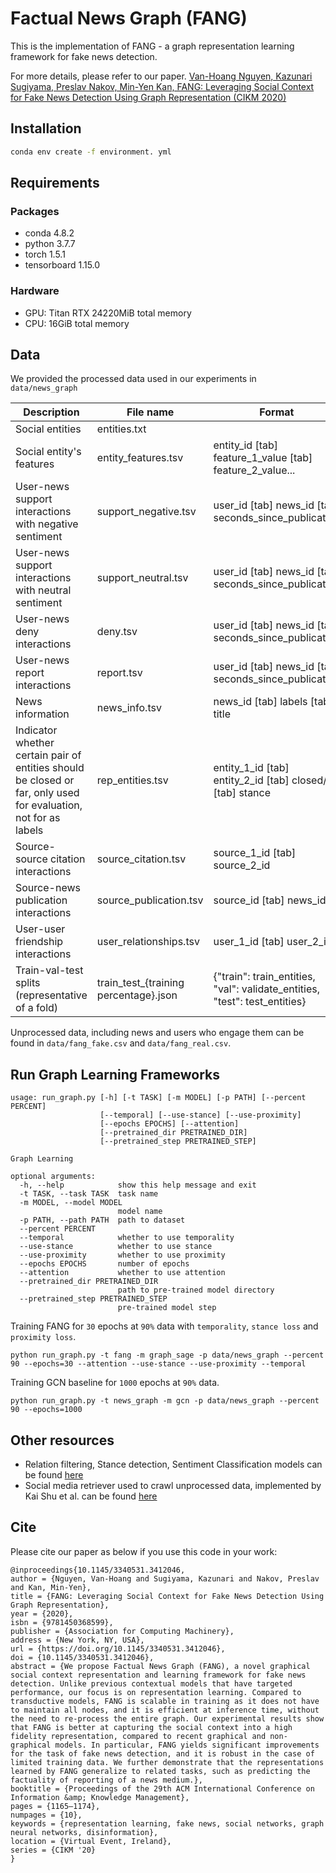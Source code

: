 # Factual News Graph (FANG)
This is the implementation of FANG - a graph representation learning framework for fake news detection. 

For more details, please refer to our paper.
[Van-Hoang Nguyen, Kazunari Sugiyama, Preslav Nakov, Min-Yen Kan, FANG: Leveraging Social Context for Fake News Detection Using Graph Representation (CIKM 2020)](https://dl.acm.org/doi/10.1145/3340531.3412046)


## Installation
```bash
conda env create -f environment. yml 
```

## Requirements
### Packages
* conda 4.8.2
* python 3.7.7
* torch 1.5.1
* tensorboard 1.15.0
### Hardware
* GPU: Titan RTX 24220MiB total memory
* CPU: 16GiB total memory

## Data
We provided the processed data used in our experiments in `data/news_graph`

| Description | File name | Format |
| ----- | ----- | ----- |
| Social entities | entities.txt | |
| Social entity's features | entity_features.tsv | entity_id [tab] feature_1_value [tab] feature_2_value... |
| User-news support interactions with negative sentiment | support_negative.tsv | user_id [tab] news_id [tab] seconds_since_publication |
| User-news support interactions with neutral sentiment | support_neutral.tsv | user_id [tab] news_id [tab] seconds_since_publication |
| User-news deny interactions | deny.tsv | user_id [tab] news_id [tab] seconds_since_publication |
| User-news report interactions | report.tsv | user_id [tab] news_id [tab] seconds_since_publication |
| News information | news_info.tsv | news_id [tab] labels [tab] title |
| Indicator whether certain pair of entities should be closed or far, only used for evaluation, not for as labels | rep_entities.tsv | entity_1_id [tab] entity_2_id [tab] closed/far [tab] stance |
| Source-source citation interactions | source_citation.tsv | source_1_id [tab] source_2_id |
| Source-news publication interactions | source_publication.tsv | source_id [tab] news_id |
| User-user friendship interactions | user_relationships.tsv | user_1_id [tab] user_2_id |
| Train-val-test splits (representative of a fold) | train_test_{training percentage}.json | {"train": train_entities, "val": validate_entities, "test": test_entities} | 

Unprocessed data, including news and users who engage them can be found in `data/fang_fake.csv` and `data/fang_real.csv`.

## Run Graph Learning Frameworks
```
usage: run_graph.py [-h] [-t TASK] [-m MODEL] [-p PATH] [--percent PERCENT]
                    [--temporal] [--use-stance] [--use-proximity]
                    [--epochs EPOCHS] [--attention]
                    [--pretrained_dir PRETRAINED_DIR]
                    [--pretrained_step PRETRAINED_STEP]

Graph Learning

optional arguments:
  -h, --help            show this help message and exit
  -t TASK, --task TASK  task name
  -m MODEL, --model MODEL
                        model name
  -p PATH, --path PATH  path to dataset
  --percent PERCENT
  --temporal            whether to use temporality
  --use-stance          whether to use stance
  --use-proximity       whether to use proximity
  --epochs EPOCHS       number of epochs
  --attention           whether to use attention
  --pretrained_dir PRETRAINED_DIR
                        path to pre-trained model directory
  --pretrained_step PRETRAINED_STEP
                        pre-trained model step
```

Training FANG for `30` epochs at `90%` data with `temporality`, `stance loss` and `proximity loss`.
```
python run_graph.py -t fang -m graph_sage -p data/news_graph --percent 90 --epochs=30 --attention --use-stance --use-proximity --temporal
```

Training GCN baseline for `1000` epochs at `90%` data.
```
python run_graph.py -t news_graph -m gcn -p data/news_graph --percent 90 --epochs=1000
```

## Other resources
* Relation filtering, Stance detection, Sentiment Classification models can be found [here](https://github.com/nguyenvanhoang7398/FANG-helper)
* Social media retriever used to crawl unprocessed data, implemented by Kai Shu et al. can be found [here](https://github.com/KaiDMML/FakeNewsNet/)

## Cite
Please cite our paper as below if you use this code in your work:

```
@inproceedings{10.1145/3340531.3412046,
author = {Nguyen, Van-Hoang and Sugiyama, Kazunari and Nakov, Preslav and Kan, Min-Yen},
title = {FANG: Leveraging Social Context for Fake News Detection Using Graph Representation},
year = {2020},
isbn = {9781450368599},
publisher = {Association for Computing Machinery},
address = {New York, NY, USA},
url = {https://doi.org/10.1145/3340531.3412046},
doi = {10.1145/3340531.3412046},
abstract = {We propose Factual News Graph (FANG), a novel graphical social context representation and learning framework for fake news detection. Unlike previous contextual models that have targeted performance, our focus is on representation learning. Compared to transductive models, FANG is scalable in training as it does not have to maintain all nodes, and it is efficient at inference time, without the need to re-process the entire graph. Our experimental results show that FANG is better at capturing the social context into a high fidelity representation, compared to recent graphical and non-graphical models. In particular, FANG yields significant improvements for the task of fake news detection, and it is robust in the case of limited training data. We further demonstrate that the representations learned by FANG generalize to related tasks, such as predicting the factuality of reporting of a news medium.},
booktitle = {Proceedings of the 29th ACM International Conference on Information &amp; Knowledge Management},
pages = {1165–1174},
numpages = {10},
keywords = {representation learning, fake news, social networks, graph neural networks, disinformation},
location = {Virtual Event, Ireland},
series = {CIKM '20}
}
```
